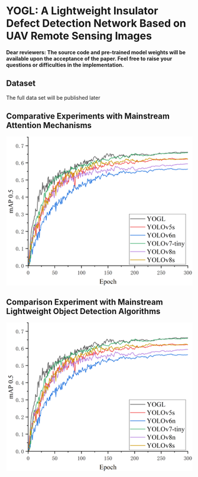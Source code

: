 # YOGL: A Lightweight Insulator Defect Detection Network Based on UAV Remote Sensing Images

**Dear reviewers: The source code and pre-trained model weights will be available upon the acceptance of the paper.   Feel free to raise your questions or difficulties in the implementation.**


## Dataset
The full data set will be published later

## Comparative Experiments with Mainstream Attention Mechanisms
![Comparison of mAP(0.5) with Different Attention Mechanisms：](各模型对比图.png)


## Comparison Experiment with Mainstream Lightweight Object Detection Algorithms
![Comparison of mAP(0.5) with Different Attention Mechanisms：](各模型对比图.png)

